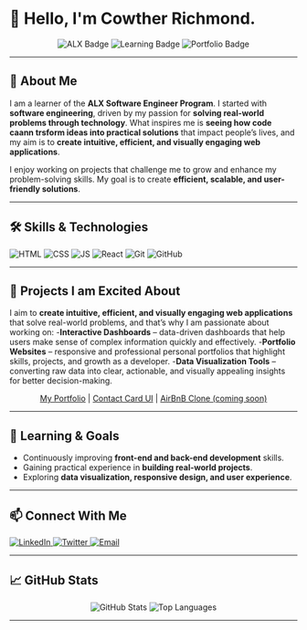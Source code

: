# 👋 Hello, I'm Cowther Richmond.  

<p align="center">
  <img src="https://img.shields.io/badge/ALX-Software%20Engineer-blue?style=flat-square&logo=github" alt="ALX Badge"/>
  <img src="https://img.shields.io/badge/Status-Learning%20%F0%9F%93%9D-green?style=flat-square" alt="Learning Badge"/>
  <img src="https://img.shields.io/badge/Portfolio-View-blueviolet?style=flat-square" alt="Portfolio Badge"/>
</p>

---

## 💼 About Me

I am a learner of the **ALX Software Engineer Program**. I started with **software engineering**, driven by my passion for **solving real-world problems through technology**.
What inspires me is **seeing how code caann trsform ideas into practical solutions** that impact people’s lives, and my aim is to **create intuitive, efficient, and visually engaging web applications**.  

I enjoy working on projects that challenge me to grow and enhance my problem-solving skills. My goal is to create **efficient, scalable, and user-friendly solutions**.

---

## 🛠️ Skills & Technologies

<p align="left">
  <img src="https://img.shields.io/badge/HTML5-E34F26?style=flat-square&logo=html5&logoColor=white" alt="HTML"/>
  <img src="https://img.shields.io/badge/CSS3-1572B6?style=flat-square&logo=css3&logoColor=white" alt="CSS"/>
  <img src="https://img.shields.io/badge/JavaScript-F7DF1E?style=flat-square&logo=javascript&logoColor=black" alt="JS"/>
  <img src="https://img.shields.io/badge/React-61DAFB?style=flat-square&logo=react&logoColor=black" alt="React"/>
  <img src="https://img.shields.io/badge/Git-F05032?style=flat-square&logo=git&logoColor=white" alt="Git"/>
  <img src="https://img.shields.io/badge/GitHub-181717?style=flat-square&logo=github&logoColor=white" alt="GitHub"/>
</p>

---

## 🚀 Projects I am Excited About

I aim to **create intuitive, efficient, and visually engaging web applications** that solve real-world problems, and that’s why I am passionate about working on:
-**Interactive Dashboards** – data-driven dashboards that help users make sense of complex information quickly and effectively.
-**Portfolio Websites** – responsive and professional personal portfolios that highlight skills, projects, and growth as a developer.
-**Data Visualization Tools** – converting raw data into clear, actionable, and visually appealing insights for better decision-making.

<p align="center">
  <a href="https://github.com/Xorla01/richmondcowther.github.io">My Portfolio</a> | 
  <a href="[link-to-project-2]">Contact Card UI</a> | 
  <a href="[link-to-project-3]">AirBnB Clone (coming soon)</a>
</p>

---

## 🌱 Learning & Goals

- Continuously improving **front-end and back-end development** skills.  
- Gaining practical experience in **building real-world projects**.  
- Exploring **data visualization, responsive design, and user experience**.  

---

## 📫 Connect With Me

<p align="left">
  <a href="https://linkedin.com/in/richmond-cowther-355bba17b/" target="_blank">
    <img src="https://img.shields.io/badge/LinkedIn-0077B5?style=flat-square&logo=linkedin&logoColor=white" alt="LinkedIn"/>
  </a>
  <a href="https://x.com/Richie57447893" target="_blank">
    <img src="https://img.shields.io/badge/Twitter-1DA1F2?style=flat-square&logo=twitter&logoColor=white" alt="Twitter"/>
  </a>
  <a href="mailto:richmondcowther@gmail.com" target="_blank">
    <img src="https://img.shields.io/badge/Email-D14836?style=flat-square&logo=gmail&logoColor=white" alt="Email"/>
  </a>
</p>

---

## 📈 GitHub Stats

<p align="center">
  <img src="https://github-readme-stats.vercel.app/api?username=Xorla01&show_icons=true&theme=radical" alt="GitHub Stats"/>
  <img src="https://github-readme-stats.vercel.app/api/top-langs/?username=Xorla01&layout=compact&theme=radical" alt="Top Languages"/>
</p>

---

